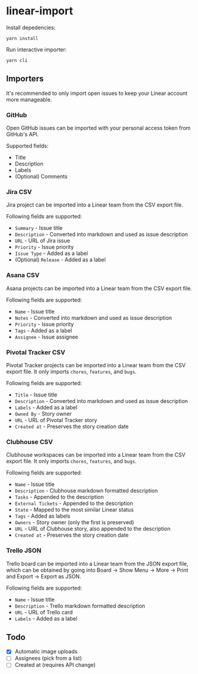 # linear-import

Install depedencies:

```
yarn install
```

Run interactive importer:

```
yarn cli
```

## Importers

It's recommended to only import open issues to keep your Linear account more manageable.

### GitHub

Open GitHub issues can be imported with your personal access token from GitHub's API.

Supported fields:

- Title
- Description
- Labels
- (Optional) Comments

### Jira CSV

Jira project can be imported into a Linear team from the CSV export file.

Following fields are supported:

- `Summary` - Issue title
- `Description` - Converted into markdown and used as issue description
- `URL` - URL of Jira issue
- `Priority` - Issue priority
- `Issue Type` - Added as a label
- (Optional) `Release` - Added as a label

### Asana CSV

Asana projects can be imported into a Linear team from the CSV export file.

Following fields are supported:

- `Name` - Issue title
- `Notes` - Converted into markdown and used as issue description
- `Priority` - Issue priority
- `Tags` - Added as a label
- `Assignee` - Issue assignee

### Pivotal Tracker CSV

Pivotal Tracker projects can be imported into a Linear team from the CSV export file. It only imports `chores`, `features`, and `bugs`.

Following fields are supported:

- `Title` - Issue title
- `Description` - Converted into markdown and used as issue description
- `Labels` - Added as a label
- `Owned By` - Story owner
- `URL` - URL of Pivotal Tracker story
- `Created at` - Preserves the story creation date

### Clubhouse CSV

Clubhouse workspaces can be imported into a Linear team from the CSV export file. It only imports `chores`, `features`, and `bugs`.

Following fields are supported:

- `Name` - Issue title
- `Description` - Clubhouse markdown formatted description
- `Tasks` - Appended to the description
- `External Tickets` - Appended to the description
- `State` - Mapped to the most similar Linear status
- `Tags` - Added as labels
- `Owners` - Story owner (only the first is preserved)
- `URL` - URL of Clubhouse story, also appended to the description
- `Created at` - Preserves the story creation date

### Trello JSON

Trello board can be imported into a Linear team from the JSON export file, which can be obtained by going into Board → Show Menu → More → Print and Export → Export as JSON.

Following fields are supported:

- `Name` - Issue title
- `Description` - Trello markdown formatted description
- `URL` - URL of Trello card
- `Labels` - Added as a label

## Todo

- [x] Automatic image uploads
- [ ] Assignees (pick from a list)
- [ ] Created at (requires API change)
